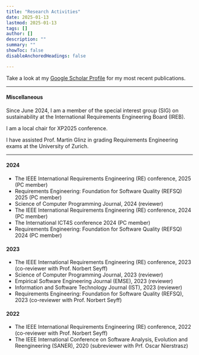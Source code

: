```yaml
---
title: "Research Activities" 
date: 2025-01-13
lastmod: 2025-01-13
tags: []
author: []
description: ""
summary: ""
showToc: false
disableAnchoredHeadings: false

---
```


Take a look at my [Google Scholar Profile](https://scholar.google.de/citations?user=y4KM2XAAAAAJ&hl=en) for my most recent publications.<br>

---

#### Miscellaneous
Since June 2024, I am a member of the special interest group (SIG) on sustainability at the International Requirements Engineering Board (IREB).

I am a local chair for XP2025 conference.

I have assisted Prof. Martin Glinz in grading Requirements Engineering exams at the University of Zurich. 

---

#### 2024

* The IEEE International Requirements Engineering (RE) conference, 2025 (PC member) 
* Requirements Engineering: Foundation for Software Quality (REFSQ) 2025 (PC member)
* Science of Computer Programming Journal, 2024 (reviewer) 
* The IEEE International Requirements Engineering (RE) conference, 2024 (PC member) 
* The International ICT4S conference 2024 (PC member)
* Requirements Engineering: Foundation for Software Quality (REFSQ) 2024 (PC member)

#### 2023

* The IEEE International Requirements Engineering (RE) conference, 2023 (co-reviewer with Prof. Norbert Seyff) 
* Science of Computer Programming Journal, 2023 (reviewer) 
* Empirical Software Engineering Journal (EMSE), 2023 (reviewer) 
* Information and Software Technology Journal (IST), 2023 (reviewer) 
* Requirements Engineering: Foundation for Software Quality (REFSQ), 2023 (co-reviewer with Prof. Norbert Seyff)

#### 2022

* The IEEE International Requirements Engineering (RE) conference, 2022 (co-reviewer with Prof. Norbert Seyff) 
* The IEEE International Conference on Software Analysis, Evolution and Reengineering (SANER), 2020 (subreviewer with Prf. Oscar Nierstrasz)<br>

